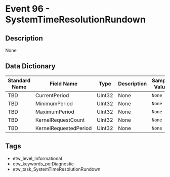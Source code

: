 # Event 96 - SystemTimeResolutionRundown

## Description
None

## Data Dictionary
|Standard Name|Field Name|Type|Description|Sample Value|
|---|---|---|---|---|
|TBD|CurrentPeriod|UInt32|None|`None`|
|TBD|MinimumPeriod|UInt32|None|`None`|
|TBD|MaximumPeriod|UInt32|None|`None`|
|TBD|KernelRequestCount|UInt32|None|`None`|
|TBD|KernelRequestedPeriod|UInt32|None|`None`|

## Tags
* etw_level_Informational
* etw_keywords_po:Diagnostic
* etw_task_SystemTimeResolutionRundown